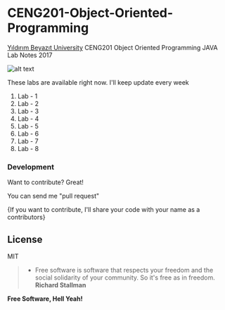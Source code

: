 # CENG201-Object-Oriented-Programming

[Yıldırım Beyazıt University](http://www.ybu.edu.tr/) CENG201 Object Oriented Programming JAVA Lab Notes 2017


![alt text](http://euravon.ybu.edu.tr/wp-content/uploads/2016/10/YBU_logo-300x300.jpg "YBU Computer Engineering")

These labs are available right now. I'll keep update every week

1. Lab - 1
2. Lab - 2
3. Lab - 3
4. Lab - 4
5. Lab - 5
6. Lab - 6
7. Lab - 7
8. Lab - 8


### Development

Want to contribute? Great!

You can send me "pull request"

{If you want to contribute, I'll share your code with your name as a contributors}

License
----

MIT

> - Free software is software that respects your freedom and the social solidarity of your community. So it's free as in freedom.  **Richard Stallman**


**Free Software, Hell Yeah!**